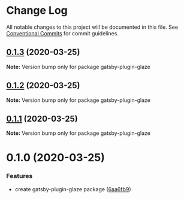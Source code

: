 # Change Log

All notable changes to this project will be documented in this file.
See [Conventional Commits](https://conventionalcommits.org) for commit guidelines.

## [0.1.3](https://github.com/kripod/glaze/compare/gatsby-plugin-glaze@0.1.2...gatsby-plugin-glaze@0.1.3) (2020-03-25)

**Note:** Version bump only for package gatsby-plugin-glaze

## [0.1.2](https://github.com/kripod/glaze/compare/gatsby-plugin-glaze@0.1.1...gatsby-plugin-glaze@0.1.2) (2020-03-25)

**Note:** Version bump only for package gatsby-plugin-glaze

## [0.1.1](https://github.com/kripod/glaze/compare/gatsby-plugin-glaze@0.1.0...gatsby-plugin-glaze@0.1.1) (2020-03-25)

**Note:** Version bump only for package gatsby-plugin-glaze

# 0.1.0 (2020-03-25)

### Features

- create gatsby-plugin-glaze package ([6aa6fb9](https://github.com/kripod/glaze/commit/6aa6fb9c8e550427b647c1c0b2d14e0e0f8df74d))
